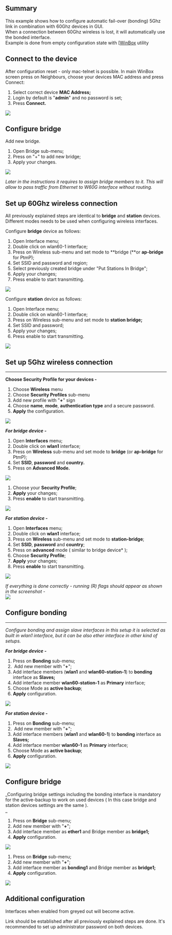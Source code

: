 ## Summary



This example shows how to configure automatic fail-over (bonding) 5Ghz link in combination with 60Ghz devices in GUI.  
When a connection between 60Ghz wireless is lost, it will automatically use the bonded interface.  
Example is done from empty configuration state with [[WinBox](https://mikrotik.com/download) utility

## Connect to the device



After configuration reset - only mac-telnet is possible. In main WinBox screen press on Neighbours, choose your devices MAC address and press Connect:

1.  Select correct device **MAC Address;**
2.  Login by default is "**admin**" and no password is set;
3.  Press **Connect.**

![](https://help.mikrotik.com/docs/download/attachments/43843592/connect_To_device.png?version=1&modificationDate=1622190419447&api=v2)

## Configure bridge  



Add new bridge.

1.  Open Bridge sub-menu;
2.  Press on "+" to add new bridge;
3.  Apply your changes.

![](https://help.mikrotik.com/docs/download/attachments/43843592/winbox_bridge_screen.png?version=1&modificationDate=1604312525470&api=v2)

_Later in the instructions it requires to assign bridge members to it. This will allow to pass traffic from Ethernet to W60G interface without routing._

## Set up 60Ghz wireless connection



All previously explained steps are identical to **bridge** and **station** devices. Different modes needs to be used when configuring wireless interfaces.

Configure **bridge** device as follows:

1.  Open Interface menu;
2.  Double click on wlan60-1 interface;
3.  Press on Wireless sub-menu and set mode to **bridge (**or **ap-bridge** for PtmP);
4.  Set SSID and password and region;
5.  Select previously created bridge under "Put Stations In Bridge";
6.  Apply your changes;
7.  Press enable to start transmitting.

![](https://help.mikrotik.com/docs/download/attachments/43843592/60Ghz_connection_bridge.png?version=1&modificationDate=1622183751843&api=v2)

Configure **station** device as follows:

1.  Open Interface menu;
2.  Double click on wlan60-1 interface;
3.  Press on Wireless sub-menu and set mode to **station bridge;**
4.  Set SSID and password;
5.  Apply your changes;
6.  Press enable to start transmitting.

![](https://help.mikrotik.com/docs/download/attachments/43843592/60Ghz_station.png?version=1&modificationDate=1622184307117&api=v2)

## Set up 5Ghz wireless connection

___

**Choose Security Profile for your devices -**

1.  Choose **Wireless** menu
2.  Choose **Security Profiles** sub-menu
3.  Add new profile with "**+**" sign
4.  Choose **name**, **mode**, **authentication type** and a secure password.
5.  **Apply** the configuration.

**![](https://help.mikrotik.com/docs/download/attachments/43843592/5Ghz_security_profile.png?version=1&modificationDate=1622186103507&api=v2)**

_**For bridge device -**_

1.  Open **Interfaces** menu;
2.  Double click on **wlan1** interface;
3.  Press on **Wireless** sub-menu and set mode to **bridge** (or **ap-bridge** for PtmP);
4.  Set **SSID**, **password** and **country.**
5.  Press on **Advanced Mode.**

![](https://help.mikrotik.com/docs/download/attachments/43843592/5ghz_bridge1.png?version=1&modificationDate=1622186905895&api=v2)

1.  Choose your **Security Profile**;
2.  **Apply** your changes;
3.  Press **enable** to start transmitting.

![](https://help.mikrotik.com/docs/download/attachments/43843592/5ghz_bridge2.png?version=1&modificationDate=1622187051362&api=v2)

**_For station device -_**

1.  Open **Interfaces** menu;
2.  Double click on **wlan1** interface;
3.  Press on **Wireless** sub-menu and set mode to **station-bridge**;
4.  Set **SSID**, **password** and **country**;
5.  Press on **advanced** mode ( similar to bridge device\* );
6.  Choose **Security Profile**;
7.  **Apply** your changes;
8.  Press **enable** to start transmitting.

![](https://help.mikrotik.com/docs/download/attachments/43843592/5ghz_station.png?version=1&modificationDate=1622187363087&api=v2)

_If everything is done correctly - running (R) flags should appear as shown in the screenshot -_  
![](https://help.mikrotik.com/docs/download/attachments/43843592/R_flags.png?version=1&modificationDate=1622187671524&api=v2)

## Configure bonding  

___

_Configure bonding and assign slave interfaces in this setup it is selected as built in wlan1 interface, but it can be also ether interface in other kind of setups._

_**For bridge device -**_

1.  Press on **Bonding** sub-menu;
2.   Add new member with "**+**";
3.  Add interface members (**wlan1** and **wlan60-station-1**) to **bonding** interface as **Slaves;**
4.  Add interface member **wlan60-station-1** as **Primary** interface;
5.  Choose Mode as **active backup**;
6.  **Apply** configuration.

![](https://help.mikrotik.com/docs/download/attachments/43843592/Bridge_bonding.png?version=1&modificationDate=1622188481448&api=v2)

_**For station device -**_

1.  Press on **Bonding** sub-menu;
2.   Add new member with "**+**";
3.  Add interface members (**wlan1** and **wlan60-1**) to **bonding** interface as **Slaves;**
4.  Add interface member **wlan60-1** as **Primary** interface;
5.  Choose Mode as **active backup**;
6.  **Apply** configuration.

![](https://help.mikrotik.com/docs/download/attachments/43843592/Station_bonding.png?version=1&modificationDate=1622188982907&api=v2)

## Configure bridge  



_Configuring bridge settings including the bonding interface is mandatory for the active-backup to work on used devices ( In this case bridge and station devices settings are the same ).  
_

1.  Press on **Bridge** sub-menu;
2.  Add new member with "**+**";
3.  Add interface member as **ether1** and Bridge member as **bridge1;**
4.  **Apply** configuration.

_![](https://help.mikrotik.com/docs/download/attachments/43843592/bridge_port1.png?version=2&modificationDate=1622189781589&api=v2)_

1.  Press on **Bridge** sub-menu;
2.  Add new member with "**+**";
3.  Add interface member as **bonding1** and Bridge member as **bridge1;**
4.  **Apply** configuration.

_![](https://help.mikrotik.com/docs/download/attachments/43843592/bonding_ports2.png?version=1&modificationDate=1622189792250&api=v2)_

## Additional configuration


Interfaces when enabled from greyed out will become active.

Link should be established after all previously explained steps are done. It's recommended to set up administrator password on both devices.